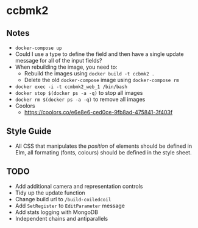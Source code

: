 # ccbmk2

## Notes

* `docker-compose up`
* Could I use a type to define the field and then have a single update message for all of the input fields?
* When rebuilding the image, you need to:
    * Rebuild the images using `docker build -t ccbmk2 .`
    * Delete the old `docker-compose` image using `docker-compose rm`
* `docker exec -i -t ccmbmk2_web_1 /bin/bash`
* `docker stop $(docker ps -a -q)` to stop all images
* `docker rm $(docker ps -a -q)` to remove all images
* Coolors
    * https://coolors.co/e6e8e6-ced0ce-9fb8ad-475841-3f403f

## Style Guide

* All CSS that manipulates the *position* of elements should be defined in Elm, all formating (fonts, colours) should be defined in the style sheet.

## TODO

* Add additional camera and representation controls
* Tidy up the update function
* Change build url to `/build-coiledcoil`
* Add `SetRegister` to `EditParameter` message
* Add stats logging with MongoDB
* Independent chains and antiparallels